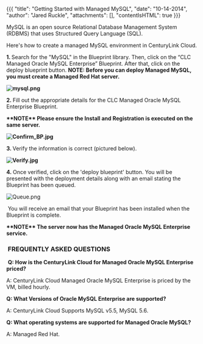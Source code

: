 {{{
  "title": "Getting Started with Managed MySQL",
  "date": "10-14-2014",
  "author": "Jared Ruckle",
  "attachments": [],
  "contentIsHTML": true
}}}

<p>MySQL&nbsp;is an open source Relational Database Management System (RDBMS) that uses Structured Query Language (SQL).</p>
<p>Here's how to create a managed MySQL environment in CenturyLink Cloud.</p>
<p><strong>1. </strong>Search for the "MySQL" in the Blueprint library. Then, click on the “CLC Managed Oracle MySQL Enterprise” Blueprint. After that, click on the deploy blueprint button.&nbsp;<strong><strong>NOTE: Before you can deploy Managed MySQL, you must create a Managed Red Hat server.</strong></strong>
</p>
<p><strong><img src="https://t3n.zendesk.com/attachments/token/ipTUFXewdtsL8lJwQvDbHtuWG/?name=mysql.png" alt="mysql.png" /></strong>
</p>
<p><strong>2.&nbsp;</strong>Fill out the appropriate details for the CLC Managed Oracle MySQL Enterprise Blueprint.</p>
<p><strong>**NOTE** Please ensure the Install and Registration is executed on the same server.</strong>
</p>
<p><strong><img src="https://t3n.zendesk.com/attachments/token/Blrn1HQfw7DKphQM9DqG1sGCI/?name=Confirm_BP.jpg" alt="Confirm_BP.jpg" /></strong>
</p>
<p><strong>3. </strong>Verify the information is correct (pictured below).</p>
<p><strong><img src="https://t3n.zendesk.com/attachments/token/20hdlgqVN5CIbTpogRYRkVo7j/?name=Verify.jpg" alt="Verify.jpg" />&nbsp;</strong>
</p>
<p><strong>4.&nbsp;</strong>Once verified, click on the 'deploy blueprint' button. You will be presented with the deployment details along with an email stating the Blueprint has been queued.</p>
<p><img src="https://t3n.zendesk.com/attachments/token/C5O8dw2OTDdSxFq9KkktJspvC/?name=Queue.png" alt="Queue.png" /></p>
<p>&nbsp;You will receive an email that your Blueprint has been installed when the Blueprint is complete.</p>
<p><strong>**NOTE** The server now has the Managed Oracle MySQL Enterprise service.</strong>
</p>
<h3><strong>&nbsp;FREQUENTLY ASKED QUESTIONS</strong></h3>
<p>&nbsp;<strong>Q: How is the CenturyLink Cloud for Managed Oracle MySQL Enterprise priced?</strong>
</p>
<p>A: CenturyLink Cloud Managed Oracle MySQL Enterprise is priced by the VM, billed hourly.</p>
<p><strong>Q: What Versions of Oracle MySQL Enterprise are supported?</strong>
</p>
<p>A: CenturyLink Cloud Supports&nbsp;MySQL v5.5, MySQL 5.6.</p>
<p><strong>Q: What operating systems are supported for Managed Oracle MySQL?</strong>
</p>
<p>A: Managed Red Hat.</p>